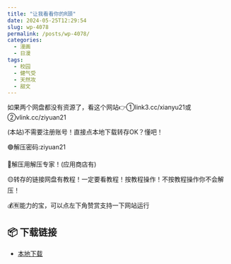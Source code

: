 ```yaml
---
title: "让我看看你的R頭"
date: 2024-05-25T12:29:54
slug: wp-4078
permalink: /posts/wp-4078/
categories:
  - 漫画
  - 日漫
tags:
  - 校园
  - 健气受
  - 天然攻
  - 甜文
---
```


如果两个网盘都没有资源了，看这个网站👉①link3.cc/xianyu21或②vlink.cc/ziyuan21

(本站)不需要注册账号！直接点本地下载转存OK？懂吧！

🟢解压密码:ziyuan21

🔵解压用解压专家！(应用商店有)

🟡转存的链接网盘有教程！一定要看教程！按教程操作！不按教程操作你不会解压！

💰🈶能力的宝，可以点左下角赞赏支持一下网站运行

## 📦 下载链接
- [本地下载](https://blziyuan21.com/pay-download/4078?key=4e841bcbc2&down_id=0)

